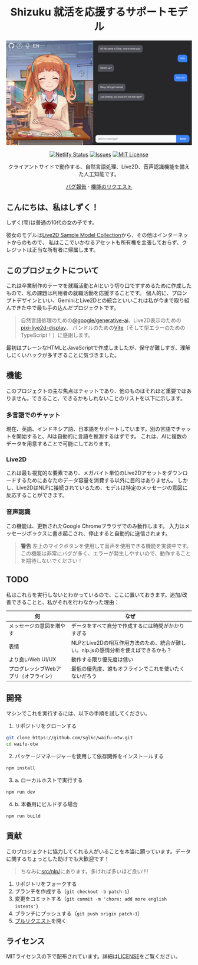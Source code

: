 <div align="center">
  <h1>Shizuku 就活を応援するサポートモデル</h1>
  <img src="public/assets/thumbnail.png?raw=true" alt="サムネイル">

  [![Netlify Status](https://api.netlify.com/api/v1/badges/dee7e35d-e19a-459d-8f09-dab97e2cfb00/deploy-status)](https://waifu.sglkc.my.id)
  [![Issues](https://img.shields.io/github/issues/sglkc/waifu-otw.svg)](https://github.com/sglkc/waifu-otw/issues)
  [![MIT License](https://img.shields.io/github/license/sglkc/waifu-otw.svg)](LICENSE)

  クライアントサイドで動作する、自然言語処理、Live2D、音声認識機能を備えた人工知能です。

  <a href="https://github.com/sglkc/waifu-otw/issues">バグ報告</a>
  <strong>·</strong>
  <a href="https://github.com/sglkc/waifu-otw/issues">機能のリクエスト</a>
</div>

## こんにちは、私はしずく！

しずく(雫)は普通の10代の女の子です。

彼女のモデルは[Live2D Sample Model Collection](https://www.live2d.com/en/download/sample-data/)から、その他はインターネットからのもので、
私はここでいかなるアセットも所有権を主張しておらず、クレジットは正当な所有者に帰属します。

## このプロジェクトについて

これは卒業制作のテーマを就職活動とAIという切り口ですすめるために作成したもので、私の課題は利用者の就職活動を応援することです。
個人的に、プロンプトデザインといい、GeminiとLive2Dとの統合といいこれは私が今まで取り組んできた中で最も手の込んだプロジェクトです。

> 自然言語処理のための[@google/generative-ai](https://github.com/google-gemini/generative-ai-js/)、Live2D表示のための[pixi-live2d-display](https://github.com/guansss/pixi-live2d-display)、
> バンドルのための[Vite](https://vitejs.dev/)（そして型エラーのためのTypeScript！）に感謝します。

最初はプレーンなHTMLとJavaScriptで作成しましたが、保守が難しすぎ、理解しにくいハックが多すぎることに気づきました。

## 機能

このプロジェクトの主な焦点はチャットであり、他のものはそれほど重要ではありません。できること、できるかもしれないことのリストを以下に示します。

### 多言語でのチャット

現在、英語、インドネシア語、日本語をサポートしています。別の言語でチャットを開始すると、AIは自動的に言語を推測するはずです。
これは、AIに複数のデータを用意することで可能にしております。

### Live2D

これは最も視覚的な要素であり、メガバイト単位のLive2Dアセットをダウンロードするためにあなたのデータ容量を消費する以外に目的はありません。
しかし、Live2DはNLPに接続されているため、モデルは特定のメッセージの意図に反応することができます。

### 音声認識

この機能は、更新されたGoogle Chromeブラウザでのみ動作します。
入力はメッセージボックスに書き起こされ、停止すると自動的に送信されます。

> **警告**
> 左上のマイクボタンを使用して音声を使用できる機能を実装中です。
> この機能は非常にバグが多く、エラーが発生しやすいので、動作することを期待しないでください！

## TODO

私はこれらを実行しないとわかっているので、ここに置いておきます。追加/改善できることと、私がそれを行わなかった理由：

| 何                          | なぜ                                                                                                  |
|-------------------------------|------------------------------------------------------------------------------------------------------|
| メッセージの意図を増やす          | データをすべて自分で作成するには時間がかかりすぎる                                                    |
| 表情                   | NLPとLive2Dの相互作用方法のため、統合が難しい。nlp.jsの感情分析を使えばできるかも？  |
| より良いWeb UI/UX              | 動作する限り優先度は低い                                                                     |
| プログレッシブWebアプリ（オフライン） | 最低の優先度、誰もオフラインでこれを使いたくないだろう                                           |

## 開発

マシンでこれを実行するには、以下の手順を試してください。

1. リポジトリをクローンする
  ```sh
  git clone https://github.com/sglkc/waifu-otw.git
  cd waifu-otw
  ```
2. パッケージマネージャーを使用して依存関係をインストールする
  ```sh
  npm install
  ```
3. a. ローカルホストで実行する
  ```sh
  npm run dev
  ```
4. b. 本番用にビルドする場合
  ```sh
  npm run build
  ```

## 貢献

このプロジェクトに協力してくれる人がいることを本当に願っています。データに関するちょっとした助けでも大歓迎です！

> ちなみに[src/nlp/](src/nlp/)にあります。多ければ多いほど良い!!!!

1. リポジトリをフォークする
2. ブランチを作成する（`git checkout -b patch-1`）
3. 変更をコミットする（`git commit -m 'chore: add more english intents'`）
4. ブランチにプッシュする（`git push origin patch-1`）
5. [プルリクエスト](https://github.com/sglkc/waifu-otw/pulls)を開く

## ライセンス

MITライセンスの下で配布されています。詳細は[LICENSE](LICENSE)をご覧ください。
